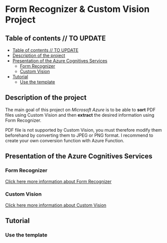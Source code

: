 # Form Recognizer & Custom Vision Project

## Table of contents // TO UPDATE

- [Table of contents // TO UPDATE](#table-of-contents----to-update)
- [Description of the project](#description-of-the-project)
- [Presentation of the Azure Cognitives Services](#presentation-of-the-azure-cognitives-services)
  * [Form Recognizer](#form-recognizer)
  * [Custom Vision](#custom-vision)
- [Tutorial](#tutorial)
  * [Use the template](#use-the-template)


## Description of the project

The main goal of this project on *Microsoft Azure* is to be able to **sort** PDF files using Custom Vision and then **extract** the desired information using Form Recognizer.

PDF file is not supported by Custom Vision, you must therefore modify them beforehand by converting them to JPEG or PNG format. I recommend to create your own conversion function with Azure Function.


## Presentation of the Azure Cognitives Services

### Form Recognizer

[Click here more information about Form Recognizer](https://docs.microsoft.com/en-us/azure/cognitive-services/form-recognizer/)

### Custom Vision

[Click here more information about Custom Vision](https://docs.microsoft.com/en-us/azure/cognitive-services/custom-vision-service/)


## Tutorial

### Use the template

